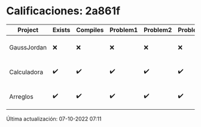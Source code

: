 # Calificaciones: 2a861f
|Project|Exists|Compiles|Problem1|Problem2|Problem3|Extra|CommitHash|CommitDate|CheckDate|Comments|DueDate|Grade|
|-|-|-|-|-|-|-|-|-|-|-|-|-|
|GaussJordan|❌|❌|❌|❌|❌|❌|NA|NA|07-10-2022 07:11:34|No se encontró el archivo en PracticasCompuI/GaussJordan/GaussJordan.cpp|12-10-2022 21:00:00|5|
|Calculadora|✔️|✔️|✔️|✔️|✔️|✔️|bd5e556aa006b4a6a3bdbab4f9e848030b7273cb|28-09-2022 19:00:54|28-09-2022 20:00:44|¡Excelente trabajo!|28-09-2022 21:00:00|10.0|
|Arreglos|✔️|✔️|✔️|✔️|✔️|✔️|1d65139ace713af430391813d30052d09a013c73|04-10-2022 23:59:05|05-10-2022 00:10:38|¡Excelente trabajo!|05-10-2020 21:00:00|10.0|

Última actualización: 07-10-2022 07:11